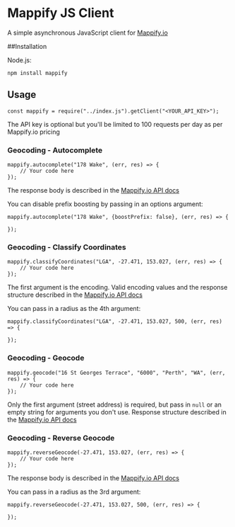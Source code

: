 Mappify JS Client
============

A simple asynchronous JavaScript client for [Mappify.io](https://mappify.io)

##Installation

Node.js:

    npm install mappify

## Usage

    const mappify = require("../index.js").getClient("<YOUR_API_KEY>");

The API key is optional but you'll be limited to 100 requests per day as per Mappify.io pricing

### Geocoding - Autocomplete

    mappify.autocomplete("178 Wake", (err, res) => {
        // Your code here
    });

The response body is described in the [Mappify.io API docs](https://mappify.io/docs/#api-Geocoding-PostApiRpcAddressAutocomplete)

You can disable prefix boosting by passing in an options argument:

    mappify.autocomplete("178 Wake", {boostPrefix: false}, (err, res) => {

    });

### Geocoding - Classify Coordinates

    mappify.classifyCoordinates("LGA", -27.471, 153.027, (err, res) => {
        // Your code here
    });

The first argument is the encoding. Valid encoding values and the response structure described in the [Mappify.io API docs](https://mappify.io/docs/#api-Geocoding-PostApiRpcCoordinatesClassify)

You can pass in a radius as the 4th argument:

    mappify.classifyCoordinates("LGA", -27.471, 153.027, 500, (err, res) => {

    });

### Geocoding - Geocode

    mappify.geocode("16 St Georges Terrace", "6000", "Perth", "WA", (err, res) => {
        // Your code here
    });

Only the first argument (street address) is required, but pass in `null` or an empty string for arguments you don't use. Response structure described in the [Mappify.io API docs](https://mappify.io/docs/#api-Geocoding-PostApiRpcAddressGeocode)

### Geocoding - Reverse Geocode

    mappify.reverseGeocode(-27.471, 153.027, (err, res) => {
        // Your code here
    });

The response body is described in the [Mappify.io API docs](https://mappify.io/docs/#api-Geocoding-PostApiRpcCoordinatesReversegeocode)

You can pass in a radius as the 3rd argument:

    mappify.reverseGeocode(-27.471, 153.027, 500, (err, res) => {

    });
